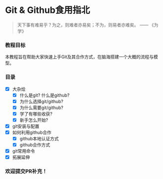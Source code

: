 # Git & Github食用指北

> 天下事有难易乎？为之，则难者亦易矣；不为，则易者亦难矣。
> —— 《为学》

### 教程目标

本教程旨在帮助大家快速上手Git及其合作方式，在脑海搭建一个大概的流程与模型。

### 目录
- [x] 大杂烩
  - [x] 什么是git? 什么是github?
  - [x] 为什么选择git/github?
  - [x] 为什么需要git/github?
  - [x] 学了有哪些收获?
  - [x] 新手怎么开始?
- [x] git安装与配置
- [x] 如何利用github合作
  - [x] github本地认证方式
  - [x] github合作方式
- [x] git常用命令
- [x] 拓展延伸

### 欢迎提交PR补充！
